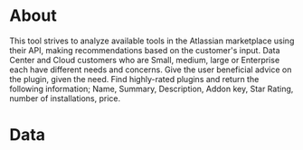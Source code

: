 # About
This tool strives to analyze available tools in the Atlassian marketplace using their API, making recommendations based on the customer's input. Data Center and Cloud customers who are Small, medium, large or Enterprise each have different needs and concerns. Give the user beneficial advice on the plugin, given the need. Find highly-rated plugins and return the following information; Name, Summary, Description, Addon key, Star Rating, number of installations, price.

# Data


